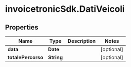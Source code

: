 # invoicetronicSdk.DatiVeicoli

## Properties

Name | Type | Description | Notes
------------ | ------------- | ------------- | -------------
**data** | **Date** |  | [optional] 
**totalePercorso** | **String** |  | [optional] 


